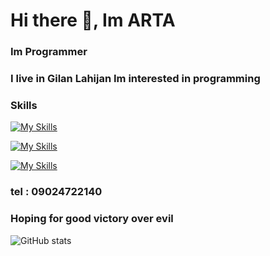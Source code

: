 # Hi there 👋, Im ARTA 
### Im Programmer

### I live in Gilan Lahijan Im interested in programming 


### Skills
[![My Skills](https://skillicons.dev/icons?i=html,css,js,jquery,ts,react,redux,webpack,next,qt)](https://skillicons.dev)

[![My Skills](https://skillicons.dev/icons?i=git,github,vscode,atom,netlify,wordpress,mongodb,figma,vercel,redis)](https://skillicons.dev)

[![My Skills](https://skillicons.dev/icons?i=tailwind,bootstrap,materialui,nodejs,express,nest,go,py,electron)](https://skillicons.dev)
### tel : 09024722140
### Hoping for good victory over evil
![GitHub stats](https://github-readme-stats.vercel.app/api?username=artafallahpoor&show_icons=true)  
